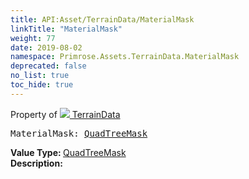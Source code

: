 ```yaml
---
title: API:Asset/TerrainData/MaterialMask
linkTitle: "MaterialMask"
weight: 77
date: 2019-08-02
namespace: Primrose.Assets.TerrainData.MaterialMask
deprecated: false
no_list: true
toc_hide: true
---
```

Property of <a href="/docs/api-reference/Class/TerrainData"><img src="/icons/silk/default.png"/>&nbsp;TerrainData</a>
<pre class="method-declaration">
MaterialMask: <a class="type" href="/docs/api-reference/Misc/QuadTreeMask">QuadTreeMask</a></pre>
<b>Value Type: </b>
<a class="type" href="/docs/api-reference/Misc/QuadTreeMask">QuadTreeMask</a>
<br/>
<b>Description: </b>